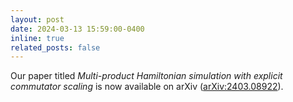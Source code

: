 ```yaml
---
layout: post
date: 2024-03-13 15:59:00-0400
inline: true
related_posts: false
---
```


Our paper titled *Multi-product Hamiltonian simulation with explicit commutator scaling* is now available on arXiv ([arXiv:2403.08922](https://arxiv.org/abs/2403.08922)).
